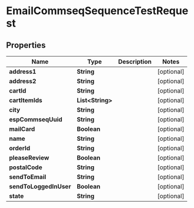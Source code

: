 

# EmailCommseqSequenceTestRequest


## Properties

| Name | Type | Description | Notes |
|------------ | ------------- | ------------- | -------------|
|**address1** | **String** |  |  [optional] |
|**address2** | **String** |  |  [optional] |
|**cartId** | **String** |  |  [optional] |
|**cartItemIds** | **List&lt;String&gt;** |  |  [optional] |
|**city** | **String** |  |  [optional] |
|**espCommseqUuid** | **String** |  |  [optional] |
|**mailCard** | **Boolean** |  |  [optional] |
|**name** | **String** |  |  [optional] |
|**orderId** | **String** |  |  [optional] |
|**pleaseReview** | **Boolean** |  |  [optional] |
|**postalCode** | **String** |  |  [optional] |
|**sendToEmail** | **String** |  |  [optional] |
|**sendToLoggedInUser** | **Boolean** |  |  [optional] |
|**state** | **String** |  |  [optional] |



